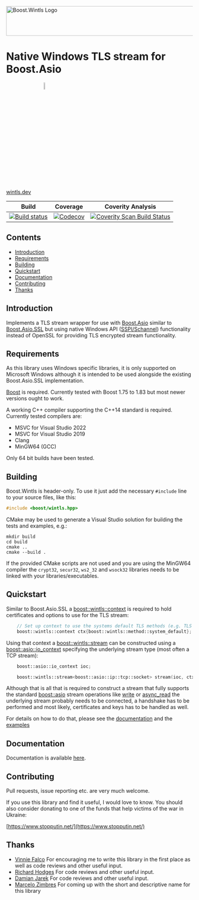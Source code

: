 <img width="800" height = "80" alt = "Boost.Wintls Logo" src="https://raw.githubusercontent.com/laudrup/boost-wintls/master/doc/logo.jpg">

# Native Windows TLS stream for Boost.Asio

<a href="https://www.stopputin.net/">
    <img style="display: block; margin-left: 20%; margin-right: auto; width: 7%" alt = "Support Ukraine" src="https://raw.githubusercontent.com/laudrup/boost-wintls/master/doc/support-ukraine.png">
</a>

[wintls.dev](https://wintls.dev/)

Build | Coverage | Coverity Analysis |
------|----------|-------------------|
[![Build status](https://github.com/laudrup/boost-wintls/workflows/build/badge.svg?branch=master)](https://github.com/laudrup/boost-wintls/actions) | [![Codecov](https://codecov.io/gh/laudrup/boost-wintls/branch/master/graph/badge.svg)](https://codecov.io/gh/laudrup/boost-wintls) | [![Coverity Scan Build Status](https://scan.coverity.com/projects/23473/badge.svg)](https://scan.coverity.com/projects/laudrup-boost-wintls) |

## Contents

- [Introduction](#introduction)
- [Requirements](#requirements)
- [Building](#building)
- [Quickstart](#quickstart)
- [Documentation](#documentation)
- [Contributing](#contributing)
- [Thanks](#thanks)

## Introduction

Implements a TLS stream wrapper for use with
[Boost.Asio](https://www.boost.org/doc/libs/release/doc/html/boost_asio.html)
similar to
[Boost.Asio.SSL](https://www.boost.org/doc/libs/release/doc/html/boost_asio/overview/ssl.html)
but using native Windows API
([SSPI/Schannel](https://docs.microsoft.com/en-us/windows-server/security/tls/tls-ssl-schannel-ssp-overview))
functionality instead of OpenSSL for providing TLS encrypted stream functionality.

## Requirements

As this library uses Windows specific libraries, it is only supported
on Microsoft Windows although it is intended to be used alongside the
existing Boost.Asio.SSL implementation.

[Boost](https://www.boost.org) is required. Currently tested with
Boost 1.75 to 1.83 but most newer versions ought to work.

A working C++ compiler supporting the C++14 standard is required.
Currently tested compilers are:

- MSVC for Visual Studio 2022
- MSVC for Visual Studio 2019
- Clang
- MinGW64 (GCC)

Only 64 bit builds have been tested.

## Building

Boost.Wintls is header-only. To use it just add the necessary `#include` line
to your source files, like this:
```C++
#include <boost/wintls.hpp>
```

CMake may be used to generate a Visual Studio solution for building
the tests and examples, e.g.:

```
mkdir build
cd build
cmake ..
cmake --build .
```

If the provided CMake scripts are not used and you are using the
MinGW64 compiler the `crypt32`, `secur32`, `ws2_32` and `wsock32`
libraries needs to be linked with your libraries/executables.


## Quickstart

Similar to Boost.Asio.SSL a
[boost::wintls::context](https://laudrup.github.io/boost-wintls/classes.html#context)
is required to hold certificates and options to use for the TLS
stream:

```C++
    // Set up context to use the systems default TLS methods (e.g. TLS 1.2)
    boost::wintls::context ctx{boost::wintls::method::system_default};
```

Using that context a
[boost::wintls::stream](https://laudrup.github.io/boost-wintls/classes.html#stream)
can be constructed using a
[boost::asio::io_context](https://www.boost.org/doc/libs/release/doc/html/boost_asio/reference/io_context.html)
specifying the underlying stream type (most often a TCP stream):

```C++
    boost::asio::io_context ioc;

    boost::wintls::stream<boost::asio::ip::tcp::socket> stream(ioc, ctx);
```

Although that is all that is required to construct a stream that fully
supports the standard [boost::asio](https://www.boost.org/doc/libs/release/doc/html/boost_asio.html) stream operations like
[write](https://www.boost.org/doc/libs/release/doc/html/boost_asio/reference/write.html)
or
[async_read](https://www.boost.org/doc/libs/release/doc/html/boost_asio/reference/async_read.html)
the underlying stream probably needs to be connected, a handshake has
to be performed and most likely, certificates and keys has to be
handled as well.

For details on how to do that, please see the
[documentation](https://laudrup.github.io/boost-wintls) and the
[examples](https://laudrup.github.io/boost-wintls/examples.html)

## Documentation

Documentation is available [here](https://laudrup.github.io/boost-wintls).

## Contributing

Pull requests, issue reporting etc. are very much welcome.

If you use this library and find it useful, I would love to know. You should also consider donating to one of the funds that help victims of the war in Ukraine:

[https://www.stopputin.net/](https://www.stopputin.net/)


## Thanks

* [Vinnie Falco](https://github.com/vinniefalco)
  For encouraging me to write this library in the first place as well as code reviews and other useful input.
* [Richard Hodges](https://github.com/madmongo1)
  For code reviews and other useful input.
* [Damian Jarek](https://github.com/djarek)
  For code reviews and other useful input.
* [Marcelo Zimbres](https://github.com/mzimbres)
  For coming up with the short and descriptive name for this library
